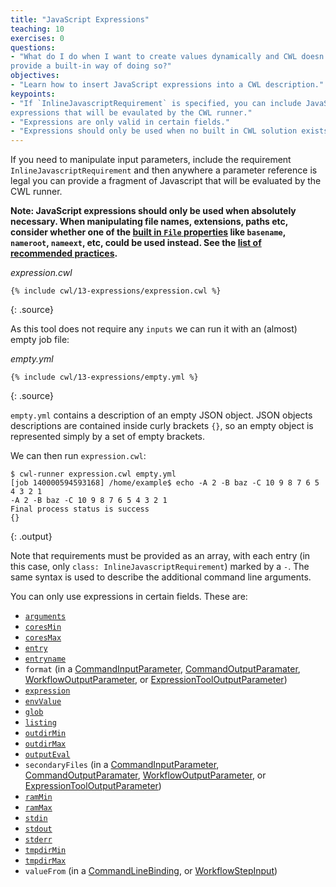 ```yaml
---
title: "JavaScript Expressions"
teaching: 10
exercises: 0
questions:
- "What do I do when I want to create values dynamically and CWL doesn't
provide a built-in way of doing so?"
objectives:
- "Learn how to insert JavaScript expressions into a CWL description."
keypoints:
- "If `InlineJavascriptRequirement` is specified, you can include JavaScript
expressions that will be evaulated by the CWL runner."
- "Expressions are only valid in certain fields."
- "Expressions should only be used when no built in CWL solution exists."
---
```

If you need to manipulate input parameters, include the requirement
`InlineJavascriptRequirement` and then anywhere a parameter reference is
legal you can provide a fragment of Javascript that will be evaluated by
the CWL runner.

__Note: JavaScript expressions should only be used when absolutely necessary.
When manipulating file names, extensions, paths etc, consider whether one of the
[built in `File` properties][file-prop] like `basename`, `nameroot`, `nameext`,
etc, could be used instead.
See the [list of recommended practices][rec-practices].__

*expression.cwl*

~~~
{% include cwl/13-expressions/expression.cwl %}
~~~
{: .source}

As this tool does not require any `inputs` we can run it with an (almost) empty
job file:

*empty.yml*

~~~
{% include cwl/13-expressions/empty.yml %}
~~~
{: .source}

`empty.yml` contains a description of an empty JSON object. JSON objects
descriptions are contained inside curly brackets `{}`, so an empty object is
represented simply by a set of empty brackets.

We can then run `expression.cwl`:

~~~
$ cwl-runner expression.cwl empty.yml
[job 140000594593168] /home/example$ echo -A 2 -B baz -C 10 9 8 7 6 5 4 3 2 1
-A 2 -B baz -C 10 9 8 7 6 5 4 3 2 1
Final process status is success
{}
~~~
{: .output}

Note that requirements must be provided as an array, with each entry (in this
case, only `class: InlineJavascriptRequirement`) marked by a `-`. The same
syntax is used to describe the additional command line arguments.

You can only use expressions in certain fields.  These are:

- [`arguments`](http://www.commonwl.org/v1.0/CommandLineTool.html#CommandLineTool)
- [`coresMin`](http://www.commonwl.org/v1.0/CommandLineTool.html#ResourceRequirement)
- [`coresMax`](http://www.commonwl.org/v1.0/CommandLineTool.html#ResourceRequirement)
- [`entry`](http://www.commonwl.org/v1.0/CommandLineTool.html#Dirent)
- [`entryname`](http://www.commonwl.org/v1.0/CommandLineTool.html#Dirent)
- `format` (in a [CommandInputParameter](http://www.commonwl.org/v1.0/CommandLineTool.html#CommandInputParameter), [CommandOutputParamater](http://www.commonwl.org/v1.0/CommandLineTool.html#CommandOutputParameter), [WorkflowOutputParameter](http://www.commonwl.org/v1.0/Workflow.html#WorkflowOutputParameter), or [ExpressionToolOutputParameter](http://www.commonwl.org/v1.0/Workflow.html#ExpressionToolOutputParameter))
- [`expression`](http://www.commonwl.org/v1.0/Workflow.html#ExpressionTool)
- [`envValue`](http://www.commonwl.org/v1.0/CommandLineTool.html#EnvironmentDef)
- [`glob`](http://www.commonwl.org/v1.0/CommandLineTool.html#CommandOutputBinding)
- [`listing`](http://www.commonwl.org/v1.0/CommandLineTool.html#InitialWorkDirRequirement)
- [`outdirMin`](http://www.commonwl.org/v1.0/CommandLineTool.html#ResourceRequirement)
- [`outdirMax`](http://www.commonwl.org/v1.0/CommandLineTool.html#ResourceRequirement)
- [`outputEval`](http://www.commonwl.org/v1.0/CommandLineTool.html#CommandOutputBinding)
- `secondaryFiles` (in a [CommandInputParameter](http://www.commonwl.org/v1.0/CommandLineTool.html#CommandInputParameter), [CommandOutputParamater](http://www.commonwl.org/v1.0/CommandLineTool.html#CommandOutputParameter), [WorkflowOutputParameter](http://www.commonwl.org/v1.0/Workflow.html#WorkflowOutputParameter), or [ExpressionToolOutputParameter](http://www.commonwl.org/v1.0/Workflow.html#ExpressionToolOutputParameter))
- [`ramMin`](http://www.commonwl.org/v1.0/CommandLineTool.html#ResourceRequirement)
- [`ramMax`](http://www.commonwl.org/v1.0/CommandLineTool.html#ResourceRequirement)
- [`stdin`](http://www.commonwl.org/v1.0/CommandLineTool.html#CommandLineTool)
- [`stdout`](http://www.commonwl.org/v1.0/CommandLineTool.html#CommandLineTool)
- [`stderr`](http://www.commonwl.org/v1.0/CommandLineTool.html#CommandLineTool)
- [`tmpdirMin`](http://www.commonwl.org/v1.0/CommandLineTool.html#ResourceRequirement)
- [`tmpdirMax`](http://www.commonwl.org/v1.0/CommandLineTool.html#ResourceRequirement)
- `valueFrom` (in a [CommandLineBinding](http://www.commonwl.org/v1.0/CommandLineTool.html#CommandLineBinding), or [WorkflowStepInput](http://www.commonwl.org/v1.0/Workflow.html#WorkflowStepInput))


[file-prop]: http://www.commonwl.org/v1.0/CommandLineTool.html#File
[rec-practices]: http://www.commonwl.org/user_guide/rec-practices/
